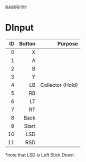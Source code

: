 
<!-- ## Controller Layout -->
RAWR!!!!!!!

# DInput
| ID | Button | Purpose |
|---:|-------:|--------:|
| 0  | X      |
| 1  | A      |
| 2  | B      |
| 3  | Y      |
| 4  | LB     | Collector (Hold)
| 5  | RB     |
| 6  | LT     |
| 7  | RT     |
| 8  | Back   |
| 9  | Start  |
| 10 | LSD    |
| 11 | RSD    |


*note that LSD is Left Stick Down
